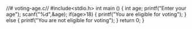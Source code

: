 //# voting-age.c//
#include<stdio.h>
int main ()
{
    int age;
    printf("Enter your age");
    scanf("%d",&age);
    if(age>18)
    {
        printf("You are eligible for voting");
    }
    else
    {
        printf("You are not eligible for voting");
    }
    return 0;
}
